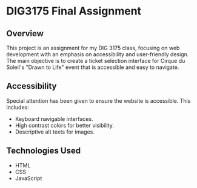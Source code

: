# DIG3175 Final Assignment 

## Overview
This project is an assignment for my DIG 3175 class, focusing on web development with an emphasis on accessibility and user-friendly design. The main objective is to create a ticket selection interface for Cirque du Soleil's "Drawn to Life" event that is accessible and easy to navigate.

## Accessibility
Special attention has been given to ensure the website is accessible. This includes:
- Keyboard navigable interfaces.
- High contrast colors for better visibility.
- Descriptive alt texts for images.

## Technologies Used
- HTML
- CSS
- JavaScript
